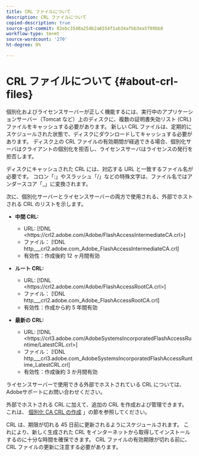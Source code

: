 ```yaml
---
title: CRL ファイルについて
description: CRL ファイルについて
copied-description: true
source-git-commit: 02ebc3548a254b2a6554f1ab34afbb3ea5f09bb8
workflow-type: tm+mt
source-wordcount: '270'
ht-degree: 0%

---
```


# CRL ファイルについて {#about-crl-files}

個別化およびライセンスサーバーが正しく機能するには、実行中のアプリケーションサーバー（Tomcat など）上のディスクに、複数の証明書失効リスト (CRL) ファイルをキャッシュする必要があります。 新しい CRL ファイルは、定期的にスケジュールされた状態で、ディスクにダウンロードしてキャッシュする必要があります。 ディスク上の CRL ファイルの有効期間が経過できる場合、個別化サーバはクライアントの個別化を拒否し、ライセンスサーバはライセンスの発行を拒否します。

ディスクにキャッシュされた CRL には、対応する URL と一致するファイル名が必要です。 コロン「:」やスラッシュ「/」などの特殊文字は、ファイル名ではアンダースコア「_」に変換されます。

次に、個別化サーバーとライセンスサーバーの両方で使用される、外部でホストされる CRL のリストを示します。

* **中間 CRL:**

   * URL: [!DNL <ht<span></span>tps://crl2.adobe.com/Adobe/FlashAccessIntermediateCA.crl>]
   * ファイル： [!DNL http___crl2.adobe.com_Adobe_FlashAccessIntermediateCA.crl]
   * 有効性：作成後約 12 ヶ月間有効

* **ルート CRL:**

   * URL: [!DNL <ht<span></span>tps://crl2.adobe.com/Adobe/FlashAccessRootCA.crl>]
   * ファイル： [!DNL http___crl2.adobe.com_Adobe_FlashAccessRootCA.crl]
   * 有効性：作成から約 5 年間有効

* **最新の CRL:**

   * URL: [!DNL <ht<span></span>tps://crl3.adobe.com/AdobeSystemsIncorporatedFlashAccessRuntime/LatestCRL.crl>]
   * ファイル： [!DNL http___crl3.adobe.com_AdobeSystemsIncorporatedFlashAccessRuntime_LatestCRL.crl]
   * 有効性：作成後約 3 か月間有効

ライセンスサーバーで使用できる外部でホストされている CRL については、Adobeサポートにお問い合わせください。

<!---

Commenting out because of a security vulnerability reported in Jira PSIRT-20689. 

The following are externally hosted CRLs that are used only by the License Servers:

* URL: `https://crl2.adobe.com/Adobe/FlashAccessIndividualizationCA.crl`

* File: `http___crl2.adobe.com_Adobe_FlashAccessIndividualizationCA.crl`

* Validity: Good for approximately 3 months from creation

* URL: `https://individualization-crl.primetime.adobe.com/FlashAccessIndividualizationCA.crl`

* File: `http___individualization-crl.primetime.adobe.com_FlashAccessIndividualizationCA.crl`

* Validity: Good for approximately 3 months from creation

* URL: `https://individualization-crl.s3-website-us-east-1.amazonaws.com/FlashAccessIndividualizationCA.crl`

* File: `http___individualization-crl.s3-website-us-east-1.amazonaws.com_FlashAccessIndividualizationCA.crl`

* Validity: Good for approximately 3 months from creation

--->

外部でホストされる CRL に加えて、追加の CRL を作成および管理できます。 これは、 [個別化 CA CRL の作成](../../../on-premises-i15n-server/server-configuration-section/server-properties/create-i15n-ca-crl.md) 」の節を参照してください。

CRL は、期限が切れる 45 日前に更新されるようにスケジュールされます。 これにより、新しく生成された CRL をインターネットから取得してインストールするのに十分な時間を確保できます。 CRL ファイルの有効期限が切れる前に、CRL ファイルの更新に注意する必要があります。
